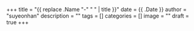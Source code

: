 +++
title = "{{ replace .Name "-" " " | title }}"
date = {{ .Date }}
author =  "suyeonhan"
description = ""
tags = []
categories = []
image = ""
draft = true
+++

